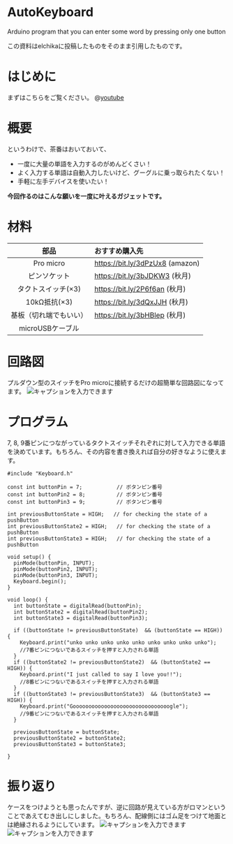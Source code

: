 # AutoKeyboard
Arduino program that you can enter some word by pressing only one button

この資料はelchikaに投稿したものをそのまま引用したものです。

# はじめに

まずはこちらをご覧ください。
@[youtube](https://youtu.be/m1KO7G2T02A)

# 概要
というわけで、茶番はおいておいて、
- 一度に大量の単語を入力するのがめんどくさい！
- よく入力する単語は自動入力したいけど、グーグルに乗っ取られたくない！
- 手軽に左手デバイスを使いたい！

**今回作るのはこんな願いを一度に叶えるガジェットです。**


# 材料

|  部品  | おすすめ購入先  |
|:---:|:--- |
|  Pro micro  |  https://bit.ly/3dPzUx8 (amazon) |
|  ピンソケット  |  https://bit.ly/3bJDKW3 (秋月)|
|  タクトスイッチ(×3) |  https://bit.ly/2P6f6an (秋月)|
|  10kΩ抵抗(×3)  |  https://bit.ly/3dQxJJH (秋月)|
|  基板（切れ端でもいい）  |  https://bit.ly/3bHBlep (秋月) |
|  microUSBケーブル  |   |

# 回路図
プルダウン型のスイッチをPro microに接続するだけの超簡単な回路図になってます。
![キャプションを入力できます](https://camo.elchika.com/fb267b0c9a8062c7171bc24e5b51452bc47e9524/687474703a2f2f73746f726167652e676f6f676c65617069732e636f6d2f656c6368696b612f76312f757365722f38366166613739342d393662352d346563352d613866642d3066346632376431393563342f37323738396339332d643733302d343161642d383762372d386161353634386236303864/)

# プログラム
7, 8, 9番ピンにつながっているタクトスイッチそれぞれに対して入力できる単語を決めています。もちろん、その内容を書き換えれば自分の好きなように使えます。
```
#include "Keyboard.h"

const int buttonPin = 7;           // ボタンピン番号
const int buttonPin2 = 8;          // ボタンピン番号
const int buttonPin3 = 9;          // ボタンピン番号

int previousButtonState = HIGH;   // for checking the state of a pushButton
int previousButtonState2 = HIGH;   // for checking the state of a pushButton
int previousButtonState3 = HIGH;   // for checking the state of a pushButton

void setup() {
  pinMode(buttonPin, INPUT);
  pinMode(buttonPin2, INPUT);
  pinMode(buttonPin3, INPUT);
  Keyboard.begin();
}

void loop() {
  int buttonState = digitalRead(buttonPin);
  int buttonState2 = digitalRead(buttonPin2);
  int buttonState3 = digitalRead(buttonPin3);
  
  if ((buttonState != previousButtonState)  && (buttonState == HIGH)) {
    Keyboard.print("unko unko unko unko unko unko unko unko unko");
    //7番ピンにつないであるスイッチを押すと入力される単語
  }
  if ((buttonState2 != previousButtonState2)  && (buttonState2 == HIGH)) {
    Keyboard.print("I just called to say I love you!!");
    //8番ピンにつないであるスイッチを押すと入力される単語
  }
  if ((buttonState3 != previousButtonState3)  && (buttonState3 == HIGH)) {
    Keyboard.print("Gooooooooooooooooooooooooooooooogle");
    //9番ピンにつないであるスイッチを押すと入力される単語
  }
  
  previousButtonState = buttonState;
  previousButtonState2 = buttonState2;
  previousButtonState3 = buttonState3;
  
}
```


# 振り返り
ケースをつけようとも思ったんですが、逆に回路が見えている方がロマンということであえてむき出しにしました。もちろん、配線側にはゴム足をつけて地面とは絶縁されるようにしています。
![キャプションを入力できます](https://camo.elchika.com/56547b80e21716816deced88192dd58f73b261fa/687474703a2f2f73746f726167652e676f6f676c65617069732e636f6d2f656c6368696b612f76312f757365722f38366166613739342d393662352d346563352d613866642d3066346632376431393563342f38383139363235622d613762372d346330302d393062382d366638663730353135396539/)
![キャプションを入力できます](https://camo.elchika.com/5e83e4dfc0139cd95160c83046327377f3ff0efe/687474703a2f2f73746f726167652e676f6f676c65617069732e636f6d2f656c6368696b612f76312f757365722f38366166613739342d393662352d346563352d613866642d3066346632376431393563342f65623165366537342d346332322d346362332d393665382d366439646138306666656435/) 

